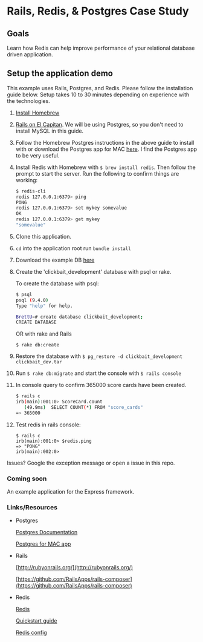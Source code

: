 # Rails, Redis, & Postgres Case Study

## Goals

Learn how Redis can help improve performance of your relational database driven application.

## Setup the application demo

This example uses Rails, Postgres, and Redis. Please follow the installation guide below. Setup takes 10 to 30 minutes depending on experience with the technologies.

1. [Install Homebrew](http://brew.sh/)

2. [Rails on El Capitan](https://gorails.com/setup/osx/10.11-el-capitan). We will be using Postgres, so you don't need to install MySQL in this guide.

3. Follow the Homebrew Postgres instructions in the above guide to install with or download the Postgres app for MAC [here](http://postgresapp.com/). I find the Postgres app to be very useful.

4. Install Redis with Homebrew with `$ brew install redis`. Then follow the prompt to start the server. Run the following to confirm things are working:

    ```bash
    $ redis-cli
    redis 127.0.0.1:6379> ping
    PONG
    redis 127.0.0.1:6379> set mykey somevalue
    OK
    redis 127.0.0.1:6379> get mykey
    "somevalue"
    ```

5. Clone this application.

6. `cd` into the application root run `bundle install`

7. Download the example DB [here](http://bwcompsci.s3.amazonaws.com/presentations/clickbait_dev.tar)

8. Create the 'clickbait_development' database with psql or rake.

    To create the database with psql:

    ```bash
    $ psql
    psql (9.4.0)
    Type "help" for help.

    BrettU=# create database clickbait_development;
    CREATE DATABASE
    ```

    OR with rake and Rails

    `$ rake db:create`

9. Restore the database with `$ pg_restore -d clickbait_development clickbait_dev.tar`

10. Run `$ rake db:migrate` and start the console with `$ rails console`

11. In console query to confirm  365000 score cards have been created.

    ```bash
    $ rails c
    irb(main):001:0> ScoreCard.count
       (49.9ms)  SELECT COUNT(*) FROM "score_cards"
    => 365000
    ```

12. Test redis in rails console:

    ```
    $ rails c
    irb(main):001:0> $redis.ping
    => "PONG"
    irb(main):002:0>
    ```

Issues? Google the exception message or open a issue in this repo.


### Coming soon

An example application for the Express framework.


### Links/Resources

- Postgres

    [Postgres Documentation](http://www.postgresql.org/docs/9.5/interactive/index.html)

    [Postgres for MAC app](http://postgresapp.com/)

- Rails

    [http://rubyonrails.org/](http://rubyonrails.org/)

    [https://github.com/RailsApps/rails-composer](https://github.com/RailsApps/rails-composer)

- Redis

    [Redis](http://redis.io/)

    [Quickstart guide](http://redis.io/topics/quickstart)

    [Redis config](https://raw.githubusercontent.com/antirez/redis/3.0/redis.conf)
